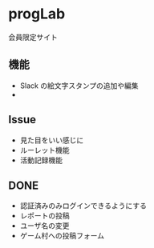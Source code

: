 # progLab

会員限定サイト

## 機能

- Slack の絵文字スタンプの追加や編集
-

## Issue

- 見た目をいい感じに
- ルーレット機能
- 活動記録機能

## DONE

- 認証済みのみログインできるようにする
- レポートの投稿
- ユーザ名の変更
- ゲーム村への投稿フォーム
